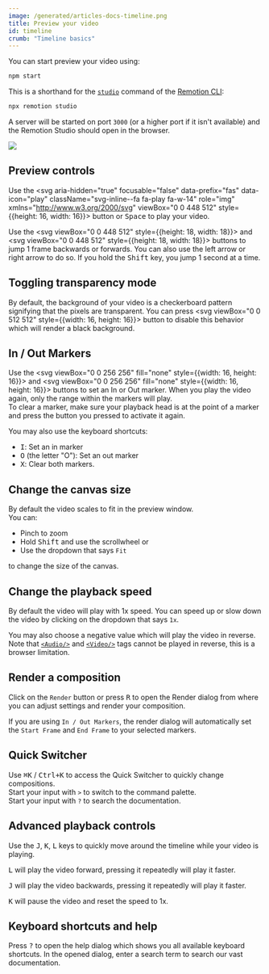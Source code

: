 ```yaml
---
image: /generated/articles-docs-timeline.png
title: Preview your video
id: timeline
crumb: "Timeline basics"
---
```


You can start preview your video using:

```bash
npm start
```

This is a shorthand for the [`studio`](/docs/cli/studio) command of the [Remotion CLI](/docs/cli):

```bash
npx remotion studio
```

A server will be started on port `3000` (or a higher port if it isn't available) and the Remotion Studio should open in the browser.

<img src="/img/timeline.png"></img>

## Preview controls

Use the <svg
aria-hidden="true"
focusable="false"
data-prefix="fas"
data-icon="play"
className="svg-inline--fa fa-play fa-w-14"
role="img"
xmlns="http://www.w3.org/2000/svg"
viewBox="0 0 448 512" style={{height: 16, width: 16}}><path
    fill="currentColor"
    d="M424.4 214.7L72.4 6.6C43.8-10.3 0 6.1 0 47.9V464c0 37.5 40.7 60.1 72.4 41.3l352-208c31.4-18.5 31.5-64.1 0-82.6z"
  /></svg> button or <kbd>Space</kbd> to play your video.

Use the <svg viewBox="0 0 448 512" style={{height: 18, width: 18}}><path fill="currentColor" d="M64 468V44c0-6.6 5.4-12 12-12h48c6.6 0 12 5.4 12 12v176.4l195.5-181C352.1 22.3 384 36.6 384 64v384c0 27.4-31.9 41.7-52.5 24.6L136 292.7V468c0 6.6-5.4 12-12 12H76c-6.6 0-12-5.4-12-12z" /></svg>
and <svg viewBox="0 0 448 512" style={{height: 18, width: 18}}><path fill="currentColor" d="M384 44v424c0 6.6-5.4 12-12 12h-48c-6.6 0-12-5.4-12-12V291.6l-195.5 181C95.9 489.7 64 475.4 64 448V64c0-27.4 31.9-41.7 52.5-24.6L312 219.3V44c0-6.6 5.4-12 12-12h48c6.6 0 12 5.4 12 12z" /></svg> buttons to jump 1 frame backwards or forwards. You can also use the left arrow or right arrow to do so. If you hold the <kbd>Shift</kbd> key, you jump 1 second at a time.

## Toggling transparency mode

By default, the background of your video is a checkerboard pattern signifying that the pixels are transparent. You can press <svg viewBox="0 0 512 512" style={{width: 16, height: 16}}> <path d="M480 0H32A32 32 0 0 0 0 32v448a32 32 0 0 0 32 32h448a32 32 0 0 0 32-32V32a32 32 0 0 0-32-32zm-32 256H256v192H64V256h192V64h192z" fill="currentcolor"/></svg> button to disable this behavior which will render a black background.

## In / Out Markers

Use the <svg viewBox="0 0 256 256" fill="none" style={{width: 16, height: 16}}><path d="M158 25H99V230.5H158" stroke="currentcolor" strokeWidth="42" strokeLinecap="round" strokeLinejoin="round"/></svg> and <svg viewBox="0 0 256 256" fill="none" style={{width: 16, height: 16}}><path d="M98 25H157V230.5H98" stroke="currentcolor" strokeWidth="42" strokeLinecap="round" strokeLinejoin="round"/></svg> buttons to set an In or Out marker. When you play the video again, only the range within the markers will play.  
To clear a marker, make sure your playback head is at the point of a marker and press the button you pressed to activate it again.

You may also use the keyboard shortcuts:

- <kbd>I</kbd>: Set an in marker
- <kbd>O</kbd> (the letter "O"): Set an out marker
- <kbd>X</kbd>: Clear both markers.

## Change the canvas size

By default the video scales to fit in the preview window.  
You can:

- Pinch to zoom
- Hold <kbd>Shift</kbd> and use the scrollwheel or
- Use the dropdown that says `Fit`

to change the size of the canvas.

## Change the playback speed

By default the video will play with 1x speed. You can speed up or slow down the video by clicking on the dropdown that says `1x`.

You may also choose a negative value which will play the video in reverse. Note that [`<Audio/>`](/docs/audio) and [`<Video/>`](/docs/video) tags cannot be played in reverse, this is a browser limitation.

## Render a composition

Click on the `Render` button or press <kbd>R</kbd> to open the Render dialog from where you can adjust settings and render your composition.

If you are using `In / Out Markers`, the render dialog will automatically set the `Start Frame` and `End Frame` to your selected markers.

## Quick Switcher

Use <kbd>⌘K</kbd> / <kbd>Ctrl+K</kbd> to access the Quick Switcher to quickly change compositions.  
Start your input with `>` to switch to the command palette.  
Start your input with `?` to search the documentation.

## Advanced playback controls

Use the <kbd>J</kbd>, <kbd>K</kbd>, <kbd>L</kbd> keys to quickly move around the timeline while your video is playing.

<kbd>L</kbd> will play the video forward, pressing it repeatedly will play it faster.
<br />

<kbd>J</kbd> will play the video backwards, pressing it repeatedly will play it faster.
<br />

<kbd>K</kbd> will pause the video and reset the speed to 1x.

## Keyboard shortcuts and help

Press <kbd>?</kbd> to open the help dialog which shows you all available keyboard shortcuts. In the opened dialog, enter a search term to search our vast documentation.
